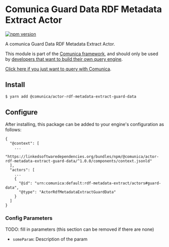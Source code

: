 # Comunica Guard Data RDF Metadata Extract Actor

[![npm version](https://badge.fury.io/js/%40comunica%2Factor-rdf-metadata-extract-guard-data.svg)](https://www.npmjs.com/package/@comunica/actor-rdf-metadata-extract-guard-data)

A comunica Guard Data RDF Metadata Extract Actor.

This module is part of the [Comunica framework](https://github.com/comunica/comunica),
and should only be used by [developers that want to build their own query engine](https://comunica.dev/docs/modify/).

[Click here if you just want to query with Comunica](https://comunica.dev/docs/query/).

## Install

```bash
$ yarn add @comunica/actor-rdf-metadata-extract-guard-data
```

## Configure

After installing, this package can be added to your engine's configuration as follows:
```text
{
  "@context": [
    ...
    "https://linkedsoftwaredependencies.org/bundles/npm/@comunica/actor-rdf-metadata-extract-guard-data/^1.0.0/components/context.jsonld"  
  ],
  "actors": [
    ...
    {
      "@id": "urn:comunica:default:rdf-metadata-extract/actors#guard-data",
      "@type": "ActorRdfMetadataExtractGuardData"
    }
  ]
}
```

### Config Parameters

TODO: fill in parameters (this section can be removed if there are none)

* `someParam`: Description of the param
